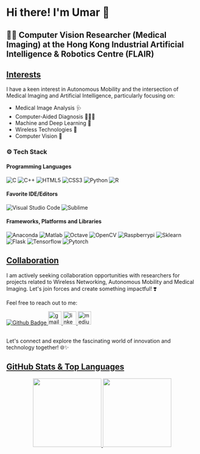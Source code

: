# Hi there! I'm Umar 👋

## 🧑‍🎓 Computer Vision Researcher (Medical Imaging) at the Hong Kong Industrial Artificial Intelligence & Robotics Centre (FLAIR)

## <a href="">Interests</a>

I have a keen interest in Autonomous Mobility and the intersection of Medical Imaging and Artificial Intelligence, particularly focusing on:


<ul>
  <li> Medical Image Analysis 🩺 </li>
  <li> Computer-Aided Diagnosis 👨🏻‍💻 </li>
  <li> Machine and Deep Learning 🧠 </li>
  <li> Wireless Technologies 🛜 </li>
  <li> Computer Vision 🤖 </li>
</ul>  

### ⚙️ Tech Stack
#### Programming Languages

![C](https://skillicons.dev/icons?i=c)
![C++](https://skillicons.dev/icons?i=cpp)
![HTML5](https://skillicons.dev/icons?i=html)
![CSS3](https://skillicons.dev/icons?i=css)
![Python](https://skillicons.dev/icons?i=python)
![R](https://skillicons.dev/icons?i=r)

#### Favorite IDE/Editors
![Visual Studio Code](https://skillicons.dev/icons?i=vscode)
![Sublime](https://skillicons.dev/icons?i=sublime)

#### Frameworks, Platforms and Libraries
![Anaconda](https://skillicons.dev/icons?i=anaconda)
![Matlab](https://skillicons.dev/icons?i=matlab)
![Octave](https://skillicons.dev/icons?i=octave)
![OpenCV](https://skillicons.dev/icons?i=opencv)
![Raspberrypi](https://skillicons.dev/icons?i=raspberrypi)
![Sklearn](https://skillicons.dev/icons?i=sklearn)
![Flask](https://skillicons.dev/icons?i=flask)
![Tensorflow](https://skillicons.dev/icons?i=tensorflow)
![Pytorch](https://skillicons.dev/icons?i=pytorch)


## <a href="">Collaboration</a>

I am actively seeking collaboration opportunities with researchers for projects related to Wireless Networking, Autonomous Mobility and Medical Imaging. Let's join forces and create something impactful! ❣️

Feel free to reach out to me:


<div align="left">
   <a href="https://github.com/imumarfarooq">
    <img src="https://img.shields.io/badge/Github-white?style=for-the-badge&logo=Github&logoColor=black" alt="Github Badge"/>
  </a>
   <a href="mailto:imumarfarooq97@gmail.com">
    <img src="https://img.shields.io/static/v1?message=Gmail&logo=gmail&label=&color=D14836&logoColor=white&labelColor=&style=for-the-badge" height="35" alt="gmail logo"  />  
  </a>
     <a href="[https://github.com/imumarfarooq](https://www.linkedin.com/in/umarfarooq97/)">
    <img src="https://img.shields.io/static/v1?message=LinkedIn&logo=linkedin&label=&color=0077B5&logoColor=white&labelColor=&style=for-the-badge" height="35" alt="linkedin logo"  /> 
  </a>
   </a>
     <a href="[https://github.com/imumarfarooq](https://medium.com/@imUmarFarooq)">
    <img src="https://img.shields.io/static/v1?message=Medium&logo=medium&label=&color=12100E&logoColor=white&labelColor=&style=for-the-badge" height="35" alt="medium logo"  />
  </a>
</div>

 <br />


Let's connect and explore the fascinating world of innovation and technology together! 🌐✨


## <a href="">GitHub Stats & Top Languages</a>

<p align="center">
  <a href="https://github.com/imumarfarooq/">
    <img height="180em" src="https://github-readme-stats-eight-theta.vercel.app/api?username=imumarfarooq&show_icons=true&theme=algolia&include_all_commits=true&count_private=true"/>
    <img height="180em" src="https://github-readme-stats-eight-theta.vercel.app/api/top-langs/?username=imumarfarooq&layout=compact&langs_count=8&theme=algolia"/>
  </a>
</p>







